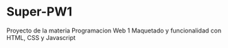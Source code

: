 # Super-PW1
Proyecto de la materia Programacion Web 1
Maquetado y funcionalidad con HTML, CSS y Javascript
